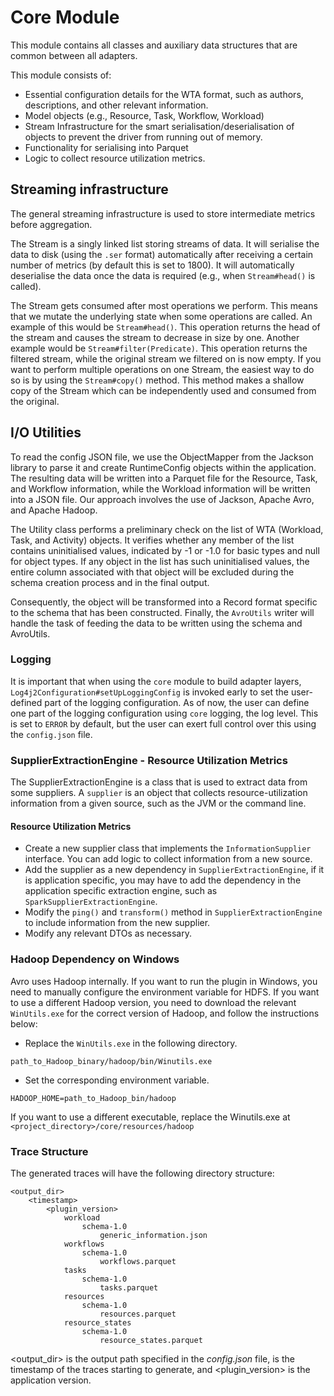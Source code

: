 # Core Module

This module contains all classes and auxiliary data structures that are common between all adapters.

This module consists of:
 - Essential configuration details for the WTA format, such as authors, descriptions, and other relevant information.
 - Model objects (e.g., Resource, Task, Workflow, Workload)
 - Stream Infrastructure for the smart serialisation/deserialisation of objects to prevent the driver from running out of memory.
 - Functionality for serialising into Parquet
 - Logic to collect resource utilization metrics.

## Streaming infrastructure
The general streaming infrastructure is used to store intermediate metrics before aggregation.

The Stream is a singly linked list storing streams of data. It will serialise the data to disk (using the `.ser` format) automatically after receiving a certain number of metrics (by default this is set to 1800). It will automatically deserialise the data once the data is required (e.g., when `Stream#head()` is called).

The Stream gets consumed after most operations we perform. This means that we mutate the underlying state when some operations are called.
An example of this would be `Stream#head()`. This operation returns the head of the stream and causes the stream to decrease in size by one.
Another example would be `Stream#filter(Predicate)`. This operation returns the filtered stream, while the original stream we filtered on is now empty.
If you want to perform multiple operations on one Stream, the easiest way to do so is by using the `Stream#copy()` method.
This method makes a shallow copy of the Stream which can be independently used and consumed from the original.


## I/O Utilities
To read the config JSON file, we use the ObjectMapper from the Jackson library to parse it and create RuntimeConfig objects within the application. The resulting data will be written into a Parquet file for the Resource, Task, and Workflow information, while the Workload information will be written into a JSON file. Our approach involves the use of Jackson, Apache Avro, and Apache Hadoop.

The Utility class performs a preliminary check on the list of WTA (Workload, Task, and Activity) objects. It verifies whether any member of the list contains uninitialised values, indicated by -1 or -1.0 for basic types and null for object types. If any object in the list has such uninitialised values, the entire column associated with that object will be excluded during the schema creation process and in the final output.

Consequently, the object will be transformed into a Record format specific to the schema that has been constructed. Finally, the `AvroUtils` writer will handle the task of feeding the data to be written using the schema and AvroUtils.

### Logging

It is important that when using the `core` module to build adapter layers, `Log4j2Configuration#setUpLoggingConfig`
is invoked early to set the user-defined part of the logging configuration.
As of now, the user can define one part of the logging configuration using `core` logging, the log level. This
is set to `ERROR` by default, but the user can exert full control over this using the `config.json` file.

### SupplierExtractionEngine - Resource Utilization Metrics
The SupplierExtractionEngine is a class that is used to extract data from some suppliers. A `supplier` is an object that collects resource-utilization information
from a given source, such as the JVM or the command line.

#### Resource Utilization Metrics
- Create a new supplier class that implements the `InformationSupplier` interface. You can add logic to collect information from a new source.
- Add the supplier as a new dependency in `SupplierExtractionEngine`, if it is application specific, you may have to add the dependency in the application specific extraction engine, such as `SparkSupplierExtractionEngine`.
- Modify the `ping()` and `transform()` method in `SupplierExtractionEngine` to include information from the new supplier.
- Modify any relevant DTOs as necessary.

### Hadoop Dependency on Windows
Avro uses Hadoop internally. If you want to run the plugin in Windows, you need
to manually configure the environment variable for HDFS.
If you want to use a different Hadoop version, you need to download the relevant `WinUtils.exe` for the
correct version of Hadoop, and follow the instructions below:

- Replace the `WinUtils.exe` in the following directory.

```
path_to_Hadoop_binary/hadoop/bin/Winutils.exe
```
- Set the corresponding environment variable.

```
HADOOP_HOME=path_to_Hadoop_bin/hadoop
```

If you want to use a different executable, replace the Winutils.exe at `<project_directory>/core/resources/hadoop`

### Trace Structure
The generated traces will have the following directory structure:

```
<output_dir>
    <timestamp>
        <plugin_version>
            workload
                schema-1.0
                    generic_information.json
            workflows
                schema-1.0
                    workflows.parquet
            tasks
                schema-1.0
                    tasks.parquet
            resources
                schema-1.0
                    resources.parquet
            resource_states
                schema-1.0
                    resource_states.parquet
```

<output_dir> is the output path specified in the *config.json* file, <timestamp> is the timestamp of the traces starting to generate, and <plugin_version> is the application version.
